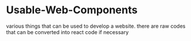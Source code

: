 # Usable-Web-Components

various things that can be used to develop a website. there are raw codes that can be converted into react code if necessary
